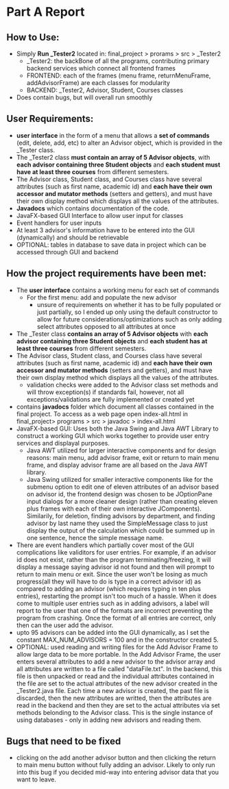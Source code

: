 # Part A Report 

## How to Use:
+ Simply **Run _Tester2** located in: final_project > prorams > src > _Tester2 
  + _Tester2: the backBone of all the programs, contributing primary backend services which connect all frontend frames 
  + FRONTEND: each of the frames (menu frame, returnMenuFrame, addAdvisorFrame) are each classes for modularity
  + BACKEND: _Tester2, Advisor, Student, Courses classes 
 + Does contain bugs, but will overall run smoothly
  
  
## User Requirements:
+ **user interface** in the form of a menu that allows a **set of commands** (edit, delete, add, etc) to alter an Advisor object, which is provided in the _Tester class.
+ The _Tester2 class **must contain an array of 5 Advisor objects**, with **each advisor containing three Student objects** and **each student must have at least three courses** from different semesters.
+ The Advisor class, Student class, and Courses class have several attributes (such as first name, academic id) and **each have their own accessor and mutator methods** (setters and getters), and must have their own display method which displays all the values of the attributes.
+ **Javadocs** which contains documentation of the code.
+ JavaFX-based GUI Interface to allow user input for classes
+ Event handlers for user inputs
+ At least 3 advisor's information have to be entered into the GUI (dynamically) and should be retrievable 
+ OPTIONAL: tables in database to save data in project which can be accessed through GUI and backend 


## How the project requirements have been met:
+ The **user interface** contains a working menu for each set of commands
  + For the first menu: add and populate the new advisor
    + unsure of requirements on whether it has to be fully populated or just partially, so I ended up only using the default constructor to allow for future considerations/optimizations such as only adding select attributes opposed to all attributes at once
+ The _Tester class **contains an array of 5 Advisor objects** with **each advisor containing three Student objects** and **each student has at least three courses** from different semesters.
+ The Advisor class, Student class, and Courses class have several attributes (such as first name, academic id) and **each have their own accessor and mutator methods** (setters and getters), and must have their own display method which displays all the values of the attributes.
  + validation checks were added to the Advisor class set methods and will throw exception(s) if standards fail, however, not all exceptions/validations are fully implemented or created yet
+ contains **javadocs** folder which document all classes contained in the final project. To access as a web page open index-all.html in final_project> programs > src > javadoc > index-all.html
+ JavaFX-based GUI: Uses both the Java Swing and Java AWT Library to construct a working GUI which works together to provide user entry services and displayal purposes. 
  + Java AWT utilized for larger interactive components and for design reasons: main menu, add advisor frame, exit or return to main menu frame, and display advisor frame are all based on the Java AWT library. 
  + Java Swing utilized for smaller interactive components like for the submenu option to edit one of 
eleven attributes of an advisor based on advisor id, the frontend design was chosen to be JOptionPane input dialogs for a more cleaner design (rather than creating eleven plus frames with each of their own interactive JComponents). Similarily, for deletion, finding advisors by department, and finding advisor by last name they used the SimpleMessage class to just display the output of the calculation which could be summed up in one sentence, hence the simple message name. 
+ There are event handlers which partially cover most of the GUI complications like validitors for user entries. For example, if an advisor id does not exist, rather than the program terminating/freezing, it will display a message saying advisor id not found and then will prompt to return to main menu or exit. Since the user won't be losing as much progress(all they will have to do is type in a correct advisor id) as compared to adding an advisor (which requires typing in ten plus entries), restarting the prompt isn't too much of a hassle. When it does come to multiple user entries such as in adding advisors, a label will report to the user that one of the formats are incorrect preventing the program from crashing. Once the format of all entries are correct, only then can the user add the advisor.
+ upto 95 advisors can be added into the GUI dynamically, as I set the constant MAX_NUM_ADVISORS = 100 and in the constructor created 5. 
+ OPTIONAL: used reading and writing files for the Add Advisor Frame to allow large data to be more portable. In the Add Advisor Frame, the user enters several attributes to add a new advisor to the advisor array and all attributes are written to a file called "dataFile.txt". In the backend, this file is then unpacked or read and the individual attributes contained in the file are set to the actual attributes of the new advisor created in the _Tester2.java file. Each time a new advisor is created, the past file is discarded, then the new attributes are writted, then the attributes are read in the backend and then they are set to the actual attributes via set methods belonding to the Advisor class. This is the single instance of using databases - only in adding new advisors and reading them. 
  
  
## Bugs that need to be fixed
+ clicking on the add another advisor button and then clicking the return to main menu button without fully adding an advisor. Likely to only run into this bug if you decided mid-way into entering advisor data that you want to leave. 
